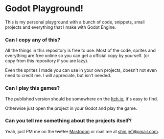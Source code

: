 # Godot Playground!

This is my personal playground with a bunch of code, snippets, small projects and everything that I make with Godot Engine.

### Can I copy any of this?

All the things in this repository is free to use. Most of the code, sprites and everything are free online so you can get a official copy by yourself. (or copy from this repository if you are lazy).

Even the sprites I made you can use in your own projects, doesn't not even need to credit me. I will appreciate, but isn't needed.

### Can I play this games? 

The published version should be somewhere on the [Itch.io](https://shinspiegel.itch.io/), it's easy to find.

Otherwise just open the project in your Godot and play the game.

### Can you tell me something about the projects itself?

Yeah, just PM me on the ~~twitter~~ [Mastodon](https://mastodon.gamedev.place/@shinspiegel) or mail me at [shin.jef@gmail.com](mailto:shin.jef@gmail.com).
